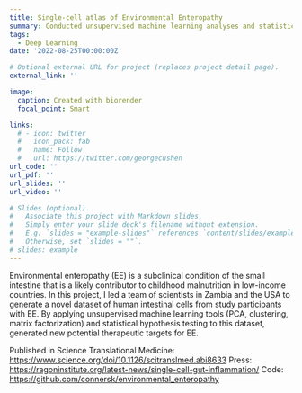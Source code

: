 ```yaml
---
title: Single-cell atlas of Environmental Enteropathy
summary: Conducted unsupervised machine learning analyses and statistical hypothesis testing to generate new therapeutic development targets from a novel high-dimensional data set of intestinal cells
tags:
  - Deep Learning
date: '2022-08-25T00:00:00Z'

# Optional external URL for project (replaces project detail page).
external_link: ''

image:
  caption: Created with biorender
  focal_point: Smart

links:
  # - icon: twitter
  #   icon_pack: fab
  #   name: Follow
  #   url: https://twitter.com/georgecushen
url_code: ''
url_pdf: ''
url_slides: ''
url_video: ''

# Slides (optional).
#   Associate this project with Markdown slides.
#   Simply enter your slide deck's filename without extension.
#   E.g. `slides = "example-slides"` references `content/slides/example-slides.md`.
#   Otherwise, set `slides = ""`.
# slides: example
---
```


Environmental enteropathy (EE) is a subclinical condition of the small intestine that is a likely contributor to childhood malnutrition in low-income countries. In this project, I led a team of scientists in Zambia and the USA to generate a novel dataset of human intestinal cells from study participants with EE. By applying unsupervised machine learning tools (PCA, clustering, matrix factorization) and statistical hypothesis testing to this dataset, generated new potential therapeutic targets for EE.

Published in Science Translational Medicine: https://www.science.org/doi/10.1126/scitranslmed.abi8633
Press: https://ragoninstitute.org/latest-news/single-cell-gut-inflammation/
Code: https://github.com/connersk/environmental_enteropathy
